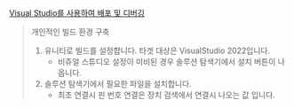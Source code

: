 [Visual Studio를 사용하여 배포 및 디버깅](https://learn.microsoft.com/ko-kr/windows/mixed-reality/develop/advanced-concepts/using-visual-studio?tabs=hl2)

> 개인적인 빌드 환경 구축
> 1. 유니티로 빌드를 설정합니다. 타겟 대상은 VisualStudio 2022입니다.
>     * 비쥬얼 스튜디오 설정이 미비된 경우 솔루션 탐색기에서 설치 버튼이 나옵니다.
> 2. 솔루션 탐색기에서 필요한 파일을 설치합니다.
>     * 최초 연결시 핀 번호 연결은 장치 검색에서 연결시 나오는 값 입니다.
